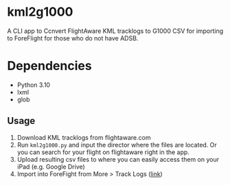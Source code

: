 # kml2g1000
A CLI app to Ccnvert FlightAware KML tracklogs to G1000 CSV for importing to ForeFlight for those who do not have ADSB.

# Dependencies
* Python 3.10
* lxml
* glob

## Usage
1. Download KML tracklogs from flightaware.com
2. Run `kml2g1000.py` and input the director where the files are located. Or you can search for your flight on flightaware right in the app.
3. Upload resulting csv files to where you can easily access them on your iPad (e.g. Google Drive)
4. Import into ForeFight from More > Track Logs ([link](https://www.foreflight.com/support/support-center/category/about-foreflight-mobile/360042091114))
